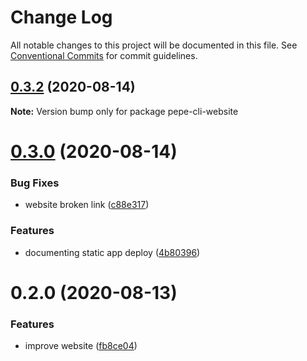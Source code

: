 # Change Log

All notable changes to this project will be documented in this file.
See [Conventional Commits](https://conventionalcommits.org) for commit guidelines.

## [0.3.2](https://github.com/ttoss/pepe-cli/compare/v0.3.1...v0.3.2) (2020-08-14)

**Note:** Version bump only for package pepe-cli-website

# [0.3.0](https://github.com/ttoss/pepe-cli/compare/v0.2.0...v0.3.0) (2020-08-14)

### Bug Fixes

- website broken link ([c88e317](https://github.com/ttoss/pepe-cli/commit/c88e317788c45dd7f96bf284a969afe94ef5a5f2))

### Features

- documenting static app deploy ([4b80396](https://github.com/ttoss/pepe-cli/commit/4b803965a100c3abb9518044bc8c4e98578a6c2c))

# 0.2.0 (2020-08-13)

### Features

- improve website ([fb8ce04](https://github.com/ttoss/pepe-cli/commit/fb8ce042adc5d10f7a963f3787eb6243f2d35bd2))
